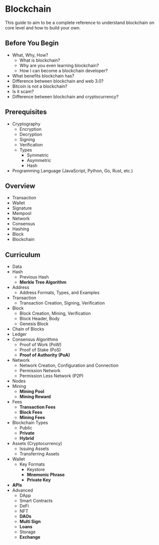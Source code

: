 # Blockchain
This guide to aim to be a complete reference to understand blockchain on core level and how to build your own.

## Before You Begin
- What, Why, How?
  - What is blockchain?
  - Why are you even learning blockchain?
  - How I can become a blockchain developer?
- What benefits blockchain has?
- Difference between blockchain and web 3.0?
- Bitcoin is not a blockchain?
- Is it scam?
- Difference between blockchain and cryptocurrency?

## Prerequisites
- Cryptography
  - Encryption
  - Decryption
  - Signing
  - Verification
  - Types
    - Symmetric
    - Asymmetric
    - Hash
- Programming Language (JavaScript, Python, Go, Rust, etc.)

## Overview
- Transaction
- Wallet
- Signature
- Mempool
- Network
- Consensus
- Hashing
- Block
- Blockchain

## Curriculum
- Data
- Hash
  - Previous Hash
  - **Merkle Tree Algorithm**
- Address
  - Address Formats, Types, and Examples
- Transaction
  - Transaction Creation, Signing, Verification
- Block
  - Block Creation, Mining, Verification
  - Block Header, Body
  - Genesis Block
- Chain of Blocks
- Ledger
- Consensus Algorithms
  - Proof of Work (PoW)
  - Proof of Stake (PoS)
  - **Proof of Authority (PoA)**
- Network
  - Network Creation, Configuration and Connection
  - Permission Network
  - Permission Less Network (P2P)
- Nodes
- Mining
  - **Mining Pool**
  - **Mining Reward**
- Fees
  - **Transaction Fees**
  - **Block Fees**
  - **Mining Fees**
- Blockchain Types
  - Public
  - **Private**
  - **Hybrid**
- Assets (Cryptocurrency)
  - Issuing Assets
  - Transferring Assets
- Wallet
  - Key Formats
    - Keystore
    - **Mnemonic Phrase**
    - **Private Key**
- **APIs**
- Advanced
  - DApp
  - Smart Contracts
  - DeFi
  - NFT
  - **DAOs**
  - **Multi Sign**
  - **Loans**
  - Storage
  - **Exchange**
